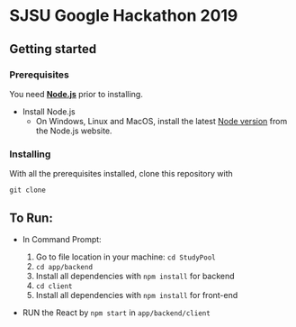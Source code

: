 # SJSU Google Hackathon 2019

## Getting started 

### Prerequisites
You need [**Node.js**](https://nodejs.org/en/) prior to installing.
* Install Node.js
    * On Windows, Linux and MacOS, install the latest [Node version](https://nodejs.org/en/download/) from the Node.js website. 

### Installing

With all the prerequisites installed, clone this repository with

`git clone `

## To Run:
* In Command Prompt:
    1. Go to file location in your machine: `cd StudyPool`
    2. `cd app/backend`
    3. Install all dependencies with `npm install` for backend 
    4. `cd client`
    5. Install all dependencies with `npm install` for front-end


* RUN the React by `npm start` in `app/backend/client`






